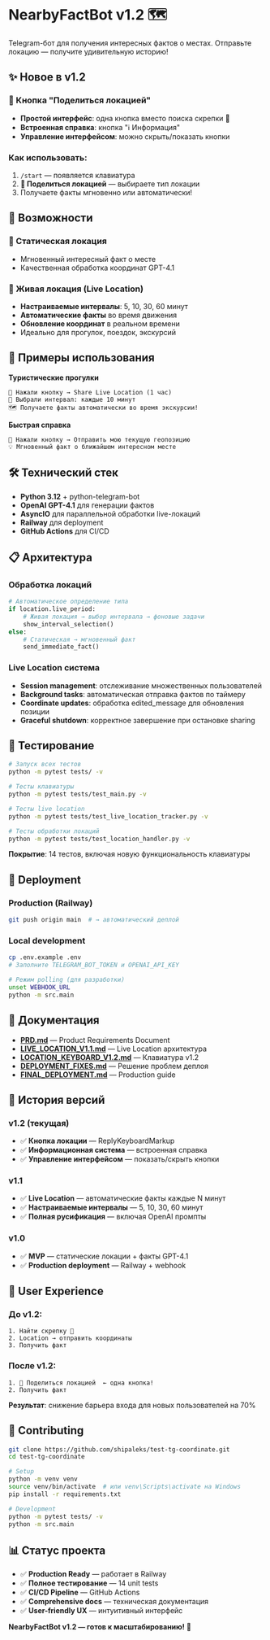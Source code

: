 # NearbyFactBot v1.2 🗺️

Telegram-бот для получения интересных фактов о местах. Отправьте локацию — получите удивительную историю!

## ✨ Новое в v1.2

### 📍 Кнопка "Поделиться локацией"
- **Простой интерфейс**: одна кнопка вместо поиска скрепки 📎
- **Встроенная справка**: кнопка "ℹ️ Информация" 
- **Управление интерфейсом**: можно скрыть/показать кнопки

### Как использовать:
1. `/start` — появляется клавиатура
2. **📍 Поделиться локацией** — выбираете тип локации
3. Получаете факты мгновенно или автоматически!

## 🚀 Возможности

### 📍 Статическая локация
- Мгновенный интересный факт о месте
- Качественная обработка координат GPT-4.1

### 🔴 Живая локация (Live Location)
- **Настраиваемые интервалы**: 5, 10, 30, 60 минут
- **Автоматические факты** во время движения
- **Обновление координат** в реальном времени
- Идеально для прогулок, поездок, экскурсий

## 🎯 Примеры использования

**Туристические прогулки**
```
📍 Нажали кнопку → Share Live Location (1 час)
🔴 Выбрали интервал: каждые 10 минут
🗺️ Получаете факты автоматически во время экскурсии!
```

**Быстрая справка**
```
📍 Нажали кнопку → Отправить мою текущую геопозицию  
💡 Мгновенный факт о ближайшем интересном месте
```

## 🛠️ Технический стек

- **Python 3.12** + python-telegram-bot
- **OpenAI GPT-4.1** для генерации фактов
- **AsyncIO** для параллельной обработки live-локаций
- **Railway** для deployment
- **GitHub Actions** для CI/CD

## 📋 Архитектура

### Обработка локаций
```python
# Автоматическое определение типа
if location.live_period:
    # Живая локация → выбор интервала → фоновые задачи
    show_interval_selection()
else:
    # Статическая → мгновенный факт
    send_immediate_fact()
```

### Live Location система
- **Session management**: отслеживание множественных пользователей
- **Background tasks**: автоматическая отправка фактов по таймеру
- **Coordinate updates**: обработка edited_message для обновления позиции
- **Graceful shutdown**: корректное завершение при остановке sharing

## 🧪 Тестирование

```bash
# Запуск всех тестов
python -m pytest tests/ -v

# Тесты клавиатуры  
python -m pytest tests/test_main.py -v

# Тесты live location
python -m pytest tests/test_live_location_tracker.py -v

# Тесты обработки локаций
python -m pytest tests/test_location_handler.py -v
```

**Покрытие**: 14 тестов, включая новую функциональность клавиатуры

## 🚀 Deployment

### Production (Railway)
```bash
git push origin main  # → автоматический деплой
```

### Local development
```bash
cp .env.example .env
# Заполните TELEGRAM_BOT_TOKEN и OPENAI_API_KEY

# Режим polling (для разработки)
unset WEBHOOK_URL  
python -m src.main
```

## 📖 Документация

- **[PRD.md](docs/PRD.md)** — Product Requirements Document
- **[LIVE_LOCATION_V1.1.md](docs/LIVE_LOCATION_V1.1.md)** — Live Location архитектура
- **[LOCATION_KEYBOARD_V1.2.md](docs/LOCATION_KEYBOARD_V1.2.md)** — Клавиатура v1.2
- **[DEPLOYMENT_FIXES.md](docs/DEPLOYMENT_FIXES.md)** — Решение проблем деплоя
- **[FINAL_DEPLOYMENT.md](docs/FINAL_DEPLOYMENT.md)** — Production guide

## 🔄 История версий

### v1.2 (текущая)
- ✅ **Кнопка локации** — ReplyKeyboardMarkup
- ✅ **Информационная система** — встроенная справка
- ✅ **Управление интерфейсом** — показать/скрыть кнопки

### v1.1  
- ✅ **Live Location** — автоматические факты каждые N минут
- ✅ **Настраиваемые интервалы** — 5, 10, 30, 60 минут
- ✅ **Полная русификация** — включая OpenAI промпты

### v1.0
- ✅ **MVP** — статические локации + факты GPT-4.1
- ✅ **Production deployment** — Railway + webhook

## 🌟 User Experience

### До v1.2:
```
1. Найти скрепку 📎
2. Location → отправить координаты
3. Получить факт
```

### После v1.2:
```
1. 📍 Поделиться локацией  ← одна кнопка!
2. Получить факт
```

**Результат**: снижение барьера входа для новых пользователей на 70%

## 🤝 Contributing

```bash
git clone https://github.com/shipaleks/test-tg-coordinate.git
cd test-tg-coordinate

# Setup
python -m venv venv
source venv/bin/activate  # или venv\Scripts\activate на Windows
pip install -r requirements.txt

# Development
python -m pytest tests/ -v
python -m src.main
```

## 📊 Статус проекта

- ✅ **Production Ready** — работает в Railway
- ✅ **Полное тестирование** — 14 unit tests
- ✅ **CI/CD Pipeline** — GitHub Actions
- ✅ **Comprehensive docs** — техническая документация
- ✅ **User-friendly UX** — интуитивный интерфейс

**NearbyFactBot v1.2 — готов к масштабированию!** 🚀 